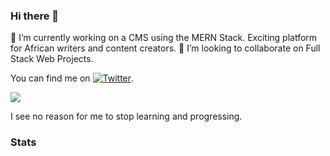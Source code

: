 ### Hi there 👋

🔭 I’m currently working on a CMS using the MERN Stack. Exciting platform for African writers and content creators.
👯 I’m looking to collaborate on Full Stack Web Projects.

<!-- Actual text -->

You can find me on [![Twitter][1.2]][1].

<!-- Icons -->

[1.2]: http://i.imgur.com/wWzX9uB.png (twitter icon without padding)

<!-- Links to your social media accounts -->
[1]: https://twitter.com/BMwemaWire

<img align="center" src="https://github-readme-stats.vercel.app/api/<CARD_TYPE>/?username=BMWire&count_private=true&show_icons=true&theme=dracula" />

I see no reason for me to stop learning and progressing.
<!-- 
[![Readme Card](https://github-readme-stats.vercel.app/api/pin/?username=BMWire&repo=github-jobs&show_owner=true&theme=blueberry)](https://github.com/BMWire/github-readme-stats) -->

### Stats


<!--
**BMWire/BMWIre** is a ✨ _special_ ✨ repository because its `README.md` (this file) appears on your GitHub profile.

Here are some ideas to get you started:

- 🔭 I’m currently working on ...
- 🌱 I’m currently learning ...
- 👯 I’m looking to collaborate on ...
- 🤔 I’m looking for help with ...
- 💬 Ask me about ...
- 📫 How to reach me: ...
- 😄 Pronouns: ...
- ⚡ Fun fact: ...
-->
